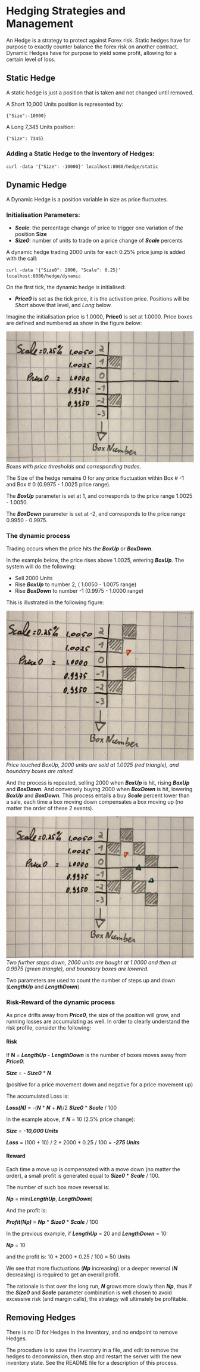# Hedging Strategies and Management

An Hedge is a strategy to protect against Forex risk. Static hedges have for purpose to exactly counter balance the forex risk on another contract. Dynamic Hedges have for purpose to yield some profit, allowing for a certain level of loss.

## Static Hedge

A static hedge is just a position that is taken and not changed until removed.

A Short 10,000 Units position is represented by:

```
{"Size":-10000}
```

A Long 7,345 Units position:

```
{"Size": 7345}
```

### Adding a Static Hedge to the Inventory of Hedges:

```
curl -data '{"Size": -10000}' localhost:8080/hedge/static
```

## Dynamic Hedge

A Dynamic Hedge is a position variable in size as price fluctuates.

### Initialisation Parameters:

- ***Scale***: the percentage change of price to trigger one variation of the position **Size**
- ***Size0***: number of units to trade on a price change of ***Scale*** percents

A dynamic hedge trading 2000 units for each 0.25% price jump is added with the call:

```
curl -data '{"Size0": 2000, "Scale": 0.25}' localhost:8080/hedge/dynamic
```

On the first tick, the dynamic hedge is initialised:

- ***Price0*** is set as the tick price, it is the activation price. Positions will be *Short* above that level, and *Long* below.

Imagine the initialisation price is 1.0000, **Price0** is set at 1.0000. Price boxes are defined and numbered as show in the figure below:

![](img/box0.png)
*Boxes with price thresholds and corresponding trades.*


The Size of the hedge remains 0 for any price fluctuation within Box # -1 and Box # 0 (0.9975 - 1.0025 price range).

The ***BoxUp*** parameter is set at 1, and corresponds to the price range 1.0025 - 1.0050.

The ***BoxDown*** parameter is set at -2, and corresponds to the price range 0.9950 - 0.9975.

### The dynamic process

Trading occurs when the price hits the ***BoxUp*** or ***BoxDown***.


In the example below, the price rises above 1.0025, entering ***BoxUp***. The system will do the following:

- Sell 2000 Units
- Rise ***BoxUp*** to number 2, ( 1.0050 - 1.0075 range)
- Rise ***BoxDown*** to number -1 (0.9975 - 1.0000 range)


This is illustrated in the following figure:

![](img/box1.png)
*Price touched BoxUp, 2000 units are sold at 1.0025 (red triangle), and boundary boxes are raised.*

And the process is repeated, selling 2000 when ***BoxUp*** is hit, rising ***BoxUp*** and ***BoxDown***. And conversely buying 2000 when ***BoxDown*** is hit, lowering ***BoxUp*** and ***BoxDown***. This process entails a buy ***Scale*** percent lower than a sale, each time a box moving down compensates a box moving up (no matter the order of these 2 events).

![](img/box2.png)
*Two further steps down, 2000 units are bought at 1.0000 and then at 0.9975 (green triangle), and boundary boxes are lowered.*

Two parameters are used to count the number of steps up and down (***LengthUp*** and ***LengthDown***).

### Risk-Reward of the dynamic process

As price drifts away from ***Price0***, the size of the position will grow, and running losses are accumulating as well. In order to clearly understand the risk profile, consider the following:

#### Risk

If **N** = ***LengthUp*** - ***LengthDown*** is the number of boxes moves away from ***Price0***:

***Size*** = - ***Size0*** * ***N***

(positive for a price movement down and negative for a price movement up)

The accumulated Loss is:

***Loss(N)*** = -(***N*** * ***N*** + ***N***)/2  ***Size0*** * ***Scale*** / 100

In the example above, if ***N*** = 10 (2.5% price change):

***Size*** = ***-10,000 Units***

***Loss*** = (100 + 10) / 2 * 2000 * 0.25 / 100 = ***-275 Units***

#### Reward

Each time a move up is compensated with a move down (no matter the order), a small profit is generated equal to ***Size0*** * ***Scale*** / 100.

The number of such box move reversal is:

***Np*** = min(***LengthUp***, ***LengthDown***)

And the profit is:

***Profit(Np)*** = ***Np*** * ***Size0*** * ***Scale*** / 100

In the previous example, if ***LengthUp*** = 20 and ***LengthDown*** = 10:

***Np*** = 10

and the profit is: 10 * 2000 * 0.25 / 100 = 50 Units

We see that more fluctuations (***Np*** increasing) or a deeper reversal (***N*** decreasing) is required to get an overall profit.

The rationale is that over the long run, ***N*** grows more slowly than ***Np***, thus if the ***Size0*** and ***Scale*** parameter combination is well chosen to avoid excessive risk (and margin calls), the strategy will ultimately be profitable.

## Removing Hedges

There is no ID for Hedges in the Inventory, and no endpoint to remove Hedges.

The procedure is to save the Inventory in a file, and edit to remove the hedges to decommission, then stop and restart the server with the new inventory state. See the README file for a description of this process.
